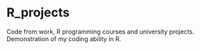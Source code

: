 # R_projects
Code from work, R programming courses and university projects. Demonstration of my coding ability in R.

